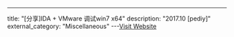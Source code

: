 ---
title: "[分享]IDA + VMware 调试win7 x64"
description: "2017.10 [pediy]"
external_category: "Miscellaneous"
---[Visit Website](https://bbs.pediy.com/thread-221884.htm)

